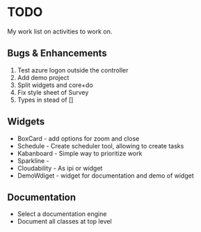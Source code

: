# TODO
My work list on activities to work on.

## Bugs & Enhancements
1. Test azure logon outside the controller
1. Add demo project 
1. Split widgets and core+do
1. Fix style sheet of Survey
1. Types in stead of []

## Widgets
* BoxCard - add options for zoom and close
* Schedule - Create scheduler tool, allowing to create  tasks
* Kabanboard - Simple way to prioritize work
* Sparkline - 
* Cloudability - As ipi or widget
* DemoWdiget - widget for documentation and demo of widget

## Documentation
* Select a documentation engine
* Document all classes at top level

